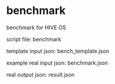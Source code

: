 # benchmark
benchmark for HIVE OS

script file: benchmark

template input json: bench_template.json

example real input json: benchmark.json

real output json: result.json
